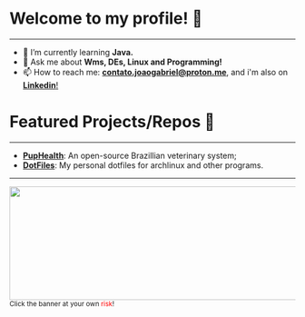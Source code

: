 <h1 align="left">Welcome to my profile! 👋</h1>
<hr>

 - 🌱 I’m currently learning **Java.**
 - 💬 Ask me about **Wms, DEs, Linux and Programming!**
 - 📫 How to reach me: **contato.joaogabriel@proton.me**, and i'm also on [**Linkedin**!](https://www.linkedin.com/in/joao-gabriel-dev/) 


<h1>Featured Projects/Repos 🐧</h1>
<hr>

- [**PupHealth**](https://github.com/archgabs/PupHealth): An open-source Brazillian veterinary system;
- [**DotFiles**](https://github.com/archgabs/dotfiles): My personal dotfiles for archlinux and other programs.

<hr>

<a href="https://www.youtube.com/watch?v=-boKk8uhmcY"><img src="banner.gif" width="800" height=200></a>
<br>
<small>Click the banner at your own <foo style="color: red">risk</foo>!</small>
